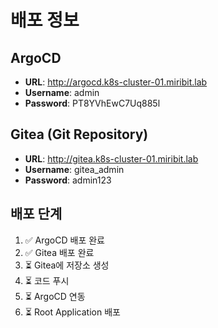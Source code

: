 # 배포 정보

## ArgoCD
- **URL**: http://argocd.k8s-cluster-01.miribit.lab
- **Username**: admin
- **Password**: PT8YVhEwC7Uq885l

## Gitea (Git Repository)
- **URL**: http://gitea.k8s-cluster-01.miribit.lab
- **Username**: gitea_admin
- **Password**: admin123

## 배포 단계
1. ✅ ArgoCD 배포 완료
2. ✅ Gitea 배포 완료
3. ⏳ Gitea에 저장소 생성
4. ⏳ 코드 푸시
5. ⏳ ArgoCD 연동
6. ⏳ Root Application 배포

